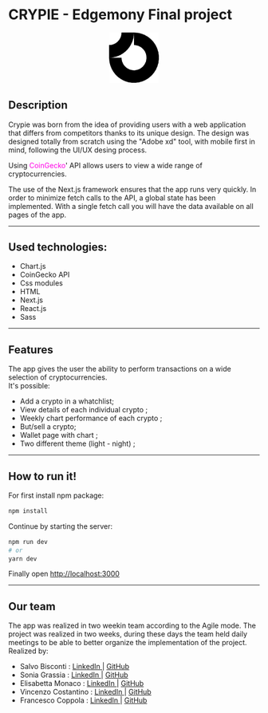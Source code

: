 # CRYPIE - Edgemony Final project

<p align="center" width="100%">
<img width="20%" src="./public/logo.png" alt="Logo"> <br>
</p>

## Description

<p  align="left"> Crypie was born from the idea of providing users with a web application that differs from competitors thanks to its unique design. The design was designed totally from scratch using the "Adobe xd" tool, with mobile first in mind, following the UI/UX desing process. </p>
   <p align="left" > Using  <a style='color: rgb(255, 0, 230); text-decoration: none'href='https://www.coingecko.com/'     target='_blank' >CoinGecko</a>' API allows users to view a wide range of cryptocurrencies.  
   <br>
   <p>The use of the Next.js framework ensures that the app runs very quickly.
In order to minimize fetch calls to the API, a global state has been implemented. With a single fetch call you will have the data available on all pages of the app. </p>
<hr>

## Used technologies:

  <ul>
    <li>Chart.js</li>
    <li>CoinGecko API</li>
    <li>Css modules</li>
    <li>HTML</li>
    <li>Next.js</li>
    <li>React.js</li>
    <li>Sass</li>

  </ul>
<hr>

## Features

<p  align="left">The app gives the user the ability to perform transactions on a wide selection of cryptocurrencies.
<br>
It's possible:
<ul>
<li> Add a crypto in a whatchlist; </li>
<li> View details of each individual crypto ;</li>
<li> Weekly chart performance of each crypto ;</li>
<li>But/sell a crypto;</li>
<li>Wallet page with chart ; </li>
<li>Two different theme (light - night) ; </li>
</ul>
<hr>

## How to run it!

For first install npm package:

```bash
npm install
```

Continue by starting the server:

```bash
npm run dev
# or
yarn dev
```

Finally open [http://localhost:3000](http://localhost:3000)

<hr>

## Our team

<p> The app was realized in two weekin team according to the Agile mode.
The project was realized in two weeks, during these days the team held daily meetings to be able to better organize the implementation of the project.
<br>
Realized by: 
</p>

<ul>
  <li>
 Salvo Bisconti :
    <a href="https://www.linkedin.com/in/salvo-bisconti/">
        LinkedIn
    </a>
    | 
        <a href="https://github.com/SalvoBisconti">
        GitHub
    </a>
  </li>
  <li>
   Sonia Grassia :
    <a href="https://www.linkedin.com/in/sonia-grassia/">
            LinkedIn
    </a>
    | 
        <a href="https://github.com/SoniaGrassia">
        GitHub
    </a>
  </li>
  <li> Elisabetta Monaco :
    <a href="https://www.linkedin.com/in/elisabetta-monaco-5869a9109/">
                  LinkedIn
    </a>
     </a>
    | 
        <a href="https://github.com/bennina">
        GitHub
    </a>
  </li>
  <li> Vincenzo Costantino :
    <a href="https://www.linkedin.com/in/vincenzo-costantino-67b624257/">
                  LinkedIn
    </a>
     </a>
    | 
        <a href="https://github.com/Vinci97">
        GitHub
    </a>
  </li>
  <li> Francesco Coppola :
    <a href="https://www.linkedin.com/in/fra-coppola-5ab6b4257/">
                  LinkedIn
    </a>
     </a>
    | 
        <a href="https://github.com/Franceschio">
        GitHub
    </a>
  </li>
</ul>

</h4>
